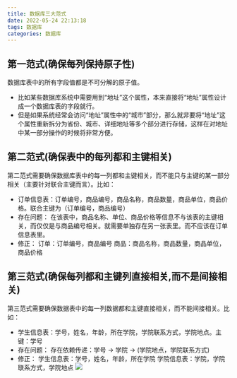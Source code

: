 ```yaml
---
title: 数据库三大范式
date: 2022-05-24 22:13:18
tags: 数据库
categories: 数据库
---
```


## 第一范式(确保每列保持原子性)
数据库表中的所有字段值都是不可分解的原子值。
- 比如某些数据库系统中需要用到“地址”这个属性，本来直接将“地址”属性设计成一个数据库表的字段就行。
- 但是如果系统经常会访问“地址”属性中的“城市”部分，那么就非要将“地址”这个属性重新拆分为省份、城市、详细地址等多个部分进行存储，这样在对地址中某一部分操作的时候将非常方便。

## 第二范式(确保表中的每列都和主键相关)
第二范式需要确保数据库表中的每一列都和主键相关，而不能只与主键的某一部分相关（主要针对联合主键而言）。比如：
- 订单信息表：订单编号，商品编号，商品名称，商品数量，商品单位，商品价格。联合主键为（订单编号，商品编号）
- 存在问题：
在该表中，商品名称、单位、商品价格等信息不与该表的主键相关，而仅仅是与商品编号相关。就需要单独存在另一张表里。而不应该在订单信息表里。
- 修正：
订单：订单编号，商品编号
商品：商品名称，商品数量，商品单位，商品价格

## 第三范式(确保每列都和主键列直接相关,而不是间接相关)
第三范式需要确保数据表中的每一列数据都和主键直接相关，而不能间接相关。比如：
- 学生信息表：学号，姓名，年龄，所在学院，学院联系方式，学院地点。主键：学号
- 存在问题：
存在依赖传递：学号 → 学院 → (学院地点，学院联系方式)
- 修正：
学生信息表：学号，姓名，年龄，所在学院
学院信息表：学院，学院联系方式，学院地点
![](assets/16542362929459.jpg)


